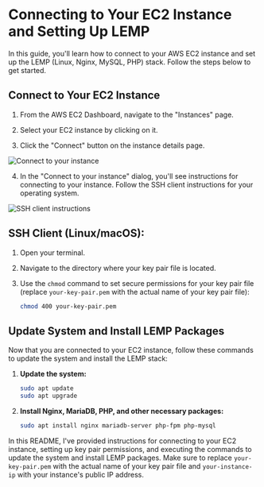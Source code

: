 
# Connecting to Your EC2 Instance and Setting Up LEMP

In this guide, you'll learn how to connect to your AWS EC2 instance and set up the LEMP (Linux, Nginx, MySQL, PHP) stack. Follow the steps below to get started.

## Connect to Your EC2 Instance

1. From the AWS EC2 Dashboard, navigate to the "Instances" page.

2. Select your EC2 instance by clicking on it.

3. Click the "Connect" button on the instance details page.

 ![Connect to your instance](https://i.imgur.com/oO8Y63j.png)
 
4. In the "Connect to your instance" dialog, you'll see instructions for connecting to your instance. Follow the SSH client instructions for your operating system.
 
  ![SSH client instructions](https://i.imgur.com/qYT76wB.png)
  
## SSH Client (Linux/macOS):

1. Open your terminal.

2. Navigate to the directory where your key pair file is located.

3. Use the `chmod` command to set secure permissions for your key pair file (replace `your-key-pair.pem` with the actual name of your key pair file):

   ```bash
   chmod 400 your-key-pair.pem

## Update System and Install LEMP Packages

Now that you are connected to your EC2 instance, follow these commands to update the system and install the LEMP stack:

1. **Update the system:**

    ```bash
    sudo apt update
    sudo apt upgrade
    ```

2. **Install Nginx, MariaDB, PHP, and other necessary packages:**

    ```bash
    sudo apt install nginx mariadb-server php-fpm php-mysql
    ```


In this README, I've provided instructions for connecting to your EC2 instance, setting up key pair permissions, and executing the commands to update the system and install LEMP packages. Make sure to replace `your-key-pair.pem` with the actual name of your key pair file and `your-instance-ip` with your instance's public IP address.

